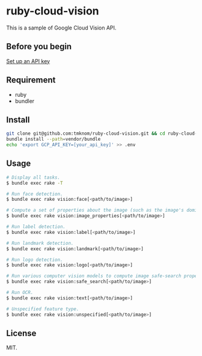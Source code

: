 # ruby-cloud-vision

This is a sample of Google Cloud Vision API.

## Before you begin

[Set up an API key](https://cloud.google.com/vision/docs/auth-template/cloud-api-auth?hl=ja#set_up_an_api_key)

## Requirement

* ruby
* bundler

## Install

```bash
git clone git@github.com:tmknom/ruby-cloud-vision.git && cd ruby-cloud-vision
bundle install --path=vendor/bundle
echo 'export GCP_API_KEY=[your_api_key]' >> .env
```

## Usage

```bash
# Display all tasks.
$ bundle exec rake -T

# Run face detection.
$ bundle exec rake vision:face[<path/to/image>]

# Compute a set of properties about the image (such as the image's dominant colors).
$ bundle exec rake vision:image_properties[<path/to/image>]

# Run label detection.
$ bundle exec rake vision:label[<path/to/image>]

# Run landmark detection.
$ bundle exec rake vision:landmark[<path/to/image>]

# Run logo detection.
$ bundle exec rake vision:logo[<path/to/image>]

# Run various computer vision models to compute image safe-search properties.
$ bundle exec rake vision:safe_search[<path/to/image>]

# Run OCR.
$ bundle exec rake vision:text[<path/to/image>]

# Unspecified feature type.
$ bundle exec rake vision:unspecified[<path/to/image>]
```

## License

MIT.


